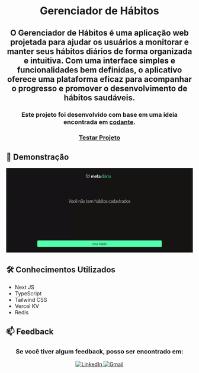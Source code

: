 <h1 align="center">Gerenciador de Hábitos</h1>

<h2 align="center">
O Gerenciador de Hábitos é uma aplicação web projetada para ajudar os usuários a monitorar e manter seus hábitos diários de forma organizada e intuitiva. Com uma interface simples e funcionalidades bem definidas, o aplicativo oferece uma plataforma eficaz para acompanhar o progresso e promover o desenvolvimento de hábitos saudáveis.
</h2>

<h3 align="center"> Este projeto foi desenvolvido com base em uma ideia encontrada em 
     <a target="_blank" href="https://codante.io/mini-projetos/gerenciador-de-habitos-com-nextjs">codante</a>. 
</h3>

<h3 align="center">
     <a target="_blank" href="https://gerenciador-habitos-vert.vercel.app/">Testar Projeto</a>
</h3>

<h2>🎨 Demonstração</h2>

<p align="center">
    <img 
     src="./public/gifDemonstracao.gif"
     alt="Gif de demonstração do projeto">
</p>

<h2>🛠 Conhecimentos Utilizados</h2>

- Next JS
- TypeScript
- Tailwind CSS
- Vercel KV
- Redis

<h2>📫 Feedback</h2>

<h3 align="center">
     Se você tiver algum feedback, posso ser encontrado em:
</h3>

<div align="center">
   <a target="_blank" href="https://www.linkedin.com/in/jonathankarlinski/">
        <img src="https://img.shields.io/badge/LinkedIn-0077B5?style=for-the-badge&logo=linkedin&logoColor=white" alt="LinkedIn">
    </a>
    <a target="_blank" href="mailto:jonathankarlinski57@gmail.com">
        <img src="https://img.shields.io/badge/Gmail-D14836?style=for-the-badge&logo=gmail&logoColor=white" alt="Gmail">
    </a>
</div>
